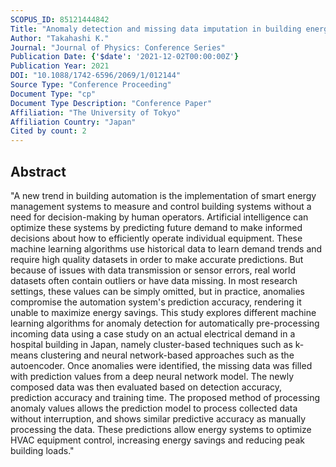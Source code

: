 ```yaml
---
SCOPUS_ID: 85121444842
Title: "Anomaly detection and missing data imputation in building energy data for automated data pre-processing"
Author: "Takahashi K."
Journal: "Journal of Physics: Conference Series"
Publication Date: {'$date': '2021-12-02T00:00:00Z'}
Publication Year: 2021
DOI: "10.1088/1742-6596/2069/1/012144"
Source Type: "Conference Proceeding"
Document Type: "cp"
Document Type Description: "Conference Paper"
Affiliation: "The University of Tokyo"
Affiliation Country: "Japan"
Cited by count: 2
---
```


## Abstract
"A new trend in building automation is the implementation of smart energy management systems to measure and control building systems without a need for decision-making by human operators. Artificial intelligence can optimize these systems by predicting future demand to make informed decisions about how to efficiently operate individual equipment. These machine learning algorithms use historical data to learn demand trends and require high quality datasets in order to make accurate predictions. But because of issues with data transmission or sensor errors, real world datasets often contain outliers or have data missing. In most research settings, these values can be simply omitted, but in practice, anomalies compromise the automation system's prediction accuracy, rendering it unable to maximize energy savings. This study explores different machine learning algorithms for anomaly detection for automatically pre-processing incoming data using a case study on an actual electrical demand in a hospital building in Japan, namely cluster-based techniques such as k-means clustering and neural network-based approaches such as the autoencoder. Once anomalies were identified, the missing data was filled with prediction values from a deep neural network model. The newly composed data was then evaluated based on detection accuracy, prediction accuracy and training time. The proposed method of processing anomaly values allows the prediction model to process collected data without interruption, and shows similar predictive accuracy as manually processing the data. These predictions allow energy systems to optimize HVAC equipment control, increasing energy savings and reducing peak building loads."

